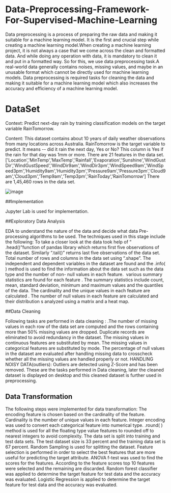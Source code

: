 # Data-Preprocessing-Framework-For-Supervised-Machine-Learning

Data preprocessing is a process of preparing the raw data and making it suitable for a machine learning model. It is the first and crucial step while creating a machine learning model.When creating a machine learning project, it is not always a case that we come across the clean and formatted data. And while doing any operation with data, it is mandatory to clean it and put in a formatted way. So for this, we use data preprocessing task.A real-world data generally contains noises, missing values, and maybe in an unusable format which cannot be directly used for machine learning models. Data preprocessing is required tasks for cleaning the data and making it suitable for a machine learning model which also increases the accuracy and efficiency of a machine learning model.

# DataSet

Context: Predict next-day rain by training classification models on the target variable RainTomorrow.

Content: This dataset contains about 10 years of daily weather observations from many locations across Australia. RainTomorrow is the target variable to predict. It means -- did it rain the next day, Yes or No? This column is Yes if the rain for that day was 1mm or more.
There are 21 features in the data set. 
['Location','MinTemp','MaxTemp','Rainfall','Evaporation','Sunshine','WindGustDir','WindGustSpeed','WindDir9am','WindDir3pm','WindSpeed9am','WindSpeed3pm','Humidity9am','Humidity3pm','Pressure9am','Pressure3pm','Cloud9am','Cloud3pm','Temp9am','Temp3pm','RainToday‘,’RainTomorrow’]
There are 1,45,460 rows in the data set.


![image](https://user-images.githubusercontent.com/63137589/121795831-e5744c00-cc31-11eb-8262-7aa47c413725.png)


##Implementation

Jupyter Lab is used for implementation.

##Exploratory Data Analysis

EDA to understand the nature of the data and decide what data Pre-processing algorithms to be used. The techniques used in this stage include the following:
    To take a closer look at the data took help of “ .head()”function of pandas library which returns first five observations of the dataset. Similarly “.tail()” returns last five observations of the data set.
    Total number of rows and columns in the data set using “.shape”.
    The independent and dependent variables in the dataset are found and the .info( ) method is used to find the information about the data set such as  the data type and the number of non- null values in each feature.
 various summary statistics are found for each feature . The summary statistics include count, mean, standard deviation, minimum and maximum values and the quantiles of the data.
The cardinality and the unique values in each feature are calculated . The number of null values in each feature are calculated and their distribution s analyzed using a matrix and a heat map.


##Data Cleaning

Following tasks are performed in data cleaning : 
  .The number of missing values in each row of the data set are computed and the rows containing more than 50% missing values are dropped. 
Duplicate records are eliminated to avoid redundancy in the dataset.
The missing values in continuous features are substituted by mean.
The missing values in categorical features are substituted by mode.
The percentage of null values in the dataset are evaluated after handling missing data to crosscheck whether all the missing values are handled properly or not.
HANDLING NOISY DATA(outliers): 
Outliers are detected using Z-Score and has been removed.
These are the tasks performed in Data cleaning, later the cleaned dataset is displayed on desktop and this cleaned dataset is further used in preprocessing.

## Data Transformation

The following steps were implemented for data transformation:
 The encoding feature is chosen based on the cardinality of the feature. Cardinality is the number of unique values in each feature. Integer encoding was used to convert each categorical feature into numerical type.
 .round( ) method is used for all the floating type value features to rounded off to nearest  integers to avoid complexity.
 The data set is split into training and test data sets. The test dataset size is 33 percent and the training data set is 67 percent. Random Sampling is used for splitting the dataset.
 Feature selection is performed in order to select the best features that are more useful for predicting the target attribute. ANOVA f-test was used to find the scores for the features. According to the feature scores top 10 features were selected and the remaining are discarded.
 Random forest classifier was applied to determine the target feature for test data and the accuracy was evaluated.
 Logistic Regression is applied to determine the target feature for test data and the accuracy was evaluated.






